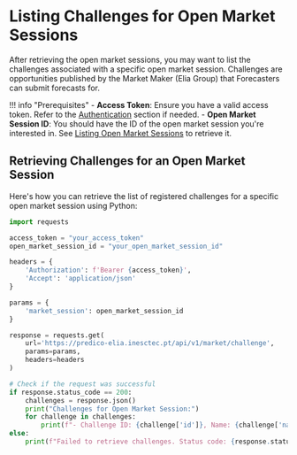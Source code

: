 # Listing Challenges for Open Market Sessions

After retrieving the open market sessions, you may want to list the challenges associated with a specific open market session. Challenges are opportunities published by the Market Maker (Elia Group) that Forecasters can submit forecasts for.

!!! info "Prerequisites"
    - **Access Token**: Ensure you have a valid access token. Refer to the [Authentication](authentication.md) section if needed.
    - **Open Market Session ID**: You should have the ID of the open market session you're interested in. See [Listing Open Market Sessions](listing_open_market_sessions.md) to retrieve it.

## Retrieving Challenges for an Open Market Session

Here's how you can retrieve the list of registered challenges for a specific open market session using Python:

```python title="listing_challenges_for_open_session.py"
import requests

access_token = "your_access_token"
open_market_session_id = "your_open_market_session_id"

headers = {
    'Authorization': f'Bearer {access_token}',
    'Accept': 'application/json'
}

params = {
    'market_session': open_market_session_id
}

response = requests.get(
    url='https://predico-elia.inesctec.pt/api/v1/market/challenge',
    params=params,
    headers=headers
)

# Check if the request was successful
if response.status_code == 200:
    challenges = response.json()
    print("Challenges for Open Market Session:")
    for challenge in challenges:
        print(f"- Challenge ID: {challenge['id']}, Name: {challenge['name']}")
else:
    print(f"Failed to retrieve challenges. Status code: {response.status_code}")

```